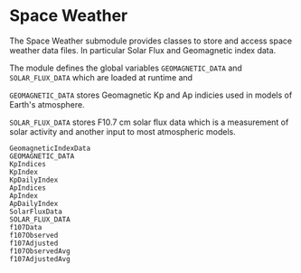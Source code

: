 # Space Weather

The Space Weather submodule provides classes to store and access space weather 
data files. In particular Solar Flux and Geomagnetic index data.

The module defines the global variables `GEOMAGNETIC_DATA` and `SOLAR_FLUX_DATA` which are loaded at runtime and 

`GEOMAGNETIC_DATA` stores Geomagnetic Kp and Ap indicies used in models of 
Earth's atmosphere.

`SOLAR_FLUX_DATA` stores F10.7 cm solar flux data which is a measurement of 
solar activity and another input to most atmospheric models.

```@docs
GeomagneticIndexData
GEOMAGNETIC_DATA
KpIndices
KpIndex
KpDailyIndex
ApIndices
ApIndex
ApDailyIndex
SolarFluxData
SOLAR_FLUX_DATA
f107Data
f107Observed
f107Adjusted
f107ObservedAvg
f107AdjustedAvg
```